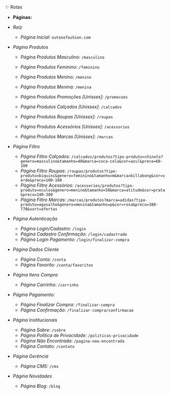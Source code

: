 <summary>✨ Rotas</summary>

- **Páginas:**

- *Raíz*
    - *Página Inicial:* `outonofashion.com`

- *Página Produtos*
    - *Página Produtos Masculino:* `/masculino`
    - *Página Produtos Feminino:* `/feminino`
    - *Página Produtos Menino:* `/menino`
    - *Página Produtos Menina:* `/menina`

    - *Página Produtos Promoções [Unissex]:* `/promocoes`
    - *Página Produtos Calçados [Unissex]:* `/calcados`
    - *Página Produtos Roupas [Unissex]:* `/roupas`
    - *Página Produtos Acessórios [Unissex]:* `/acessorios`
    - *Página Produtos Marcas [Unissex]:* `/marcas`

- *Página Filtro*
    - *Página Filtro Calçados:* `/calcados/produtos?tipo-produto=chinelo?genero=masculino&tamanho=40&marca=coca-cola&cor=azul&preco=60-100`
    - *Página Filtro Roupas:* `/roupas/produtos?tipo-produto=biquini&genero=feminino&tamanho=m&marca=billabong&cor=verde&preco=100-160`
    - *Página Filtro Acessórios:* `/acessorios/produtos?tipo-produto=oculos&genero=menino&tamanho=50&marca=atitude&cor=prata&preco=240-380`
    - *Página Filtro Marcas:* `/marcas/produtos?marca=adidas?tipo-produto=agasalho&genero=menina&tamanho=p&cor=rosa&preco=380-770&sort=ofertas`

- *Página Autenticação*
    - *Página Login/Cadastro:* `/login`
    - *Página Cadastro Confirmação:* `/login/cadastrado`
    - *Página Login Pagamento:* `/login/finalizar-compra`

- *Página Dados Cliente*
    - *Página Conta:* `/conta`
    - *Página Favorito:* `/conta/favoritos`

- *Página Itens Compra*
    - *Página Carrinho:* `/carrinho`

- *Página Pagamento:*
    - *Página Finalizar Compra:* `/finalizar-compra`
    - *Página Confirmação:* `/finalizar-compra/confirmacao`

- *Página Institucionais*
    - *Página Sobre:* `/sobre`
    - *Página Política de Privacidade:* `/politicas-privacidade`
    - *Página Não Encontrada:* `/pagina-nao-encontrada`
    - *Página Contato:* `/contato`

- *Página Gerência*
    - *Página CMS:* `/cms`

- *Página Novidades*
    - *Página Blog:* `/blog`
